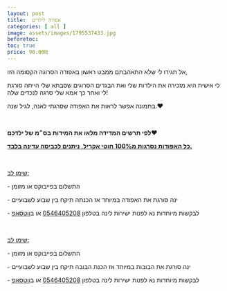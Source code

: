 ```yaml
---
layout: post
title:  אפודה לילדים
categories: [ all ]
image: assets/images/1795537433.jpg
beforetoc: 
toc: true
price: 90.00₪
---
```

<p>אל תגידו לי שלא התאהבתם ממבט ראשון באפודה הסרוגה הקסומה הזו,</p><p>לי אישית היא מזכירה את הילדות שלי ואת הבגדים הסרוגים שסבתא שלי הייתה סורגת לי ואחר כך אמא שלי סרגה לנכדים שלה!</p><p>בתמונה אפשר לראות את האפודה שסרגתי לאנה, לגיל שנה.❤️️</p><p><strong><br></strong></p><p><strong>לפי תרשים המדידה מלאו את המידות בס״מ של ילדכם♥️</strong></p><p><strong><u>כל האפודות נסרגות מ100% חוטי אקריל, ניתנים לכביסה עדינה בלבד.</u></strong></p><p><br></p><p><u>שימו לב:</u></p><p>- התשלום בפייבוקס או מזומן</p><p>- ינה סורגת את האפודה במיוחד אז הכנתה תיקח בין שבוע לשבועיים<br></p><p>- לבקשות מיוחדות נא לפנות ישירות לינה בטלפון <a href="tel:0546405208" target="_blank">0546405208</a> או ב<a href="https://wa.me/972546405208" target="_blank">ווטסאפ</a></p><p><br></p>
<p><u>שימו לב:</u></p>
<p>- התשלום בפייבוקס או מזומן</p><p>- ינה סורגת את הבובות במיוחד אז הכנת הבובה תיקח בין שבוע לשבועיים<br></p><p>- לבקשות מיוחדות נא לפנות ישירות לינה בטלפון <a href="tel:0546405208" target="_blank">0546405208</a> או ב<a href="https://wa.me/972546405208" target="_blank">ווטסאפ</a></p>
